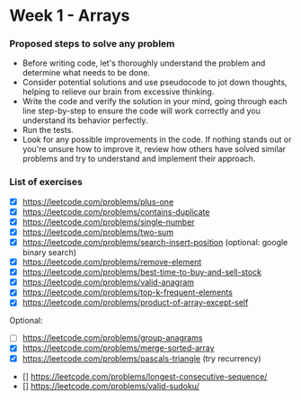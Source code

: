 # Week 1 - Arrays

### Proposed steps to solve any problem

- Before writing code, let's thoroughly understand the problem and determine what needs to be done.
- Consider potential solutions and use pseudocode to jot down thoughts, helping to relieve our brain from excessive thinking.
- Write the code and verify the solution in your mind, going through each line step-by-step to ensure the code will work correctly and you understand its behavior perfectly.
- Run the tests.
- Look for any possible improvements in the code. If nothing stands out or you're unsure how to improve it, review how others have solved similar problems and try to understand and implement their approach.

### List of exercises

- [x] https://leetcode.com/problems/plus-one
- [x] https://leetcode.com/problems/contains-duplicate
- [x] https://leetcode.com/problems/single-number
- [x] https://leetcode.com/problems/two-sum
- [x] https://leetcode.com/problems/search-insert-position (optional: google binary search)
- [x] https://leetcode.com/problems/remove-element
- [x] https://leetcode.com/problems/best-time-to-buy-and-sell-stock
- [x] https://leetcode.com/problems/valid-anagram
- [x] https://leetcode.com/problems/top-k-frequent-elements
- [x] https://leetcode.com/problems/product-of-array-except-self

Optional:

- [ ] https://leetcode.com/problems/group-anagrams
- [x] https://leetcode.com/problems/merge-sorted-array
- [x] https://leetcode.com/problems/pascals-triangle (try recurrency)
- [] https://leetcode.com/problems/longest-consecutive-sequence/
- [] https://leetcode.com/problems/valid-sudoku/
